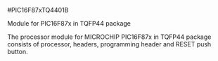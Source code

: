 <!--- PrjInfo ---> <!--- Please remove this line after manually editing --->
<!--- 00a56be08b96043df9e37d6aff7b6990 --->
<!--- Created:20170111-16:38: ---> 
<!--- Author:Mlab: ---> 
<!--- AuthorEmail:mlab@mlab.cz: ---> 
<!--- Tags:imported: ---> 
<!--- Ust:http://www.ust.cz/shop/product_info.php?cPath=22_25&products_id=35: ---> 
<!--- Name:PIC16F87xTQ4401B: --->
#PIC16F87xTQ4401B 
<!--- LongName --->
Module for PIC16F87x in TQFP44 package
<!--- ELongName ---> 

<!--- Lead --->
The processor module for MICROCHIP PIC16F87x in TQFP44 package consists of 
  processor, headers, programming header and RESET push button.
<!--- ELead ---> 


​
​
<!--- Description --->
<!--- EDescription --->
<!--- Content --->
<!--- EContent --->
            